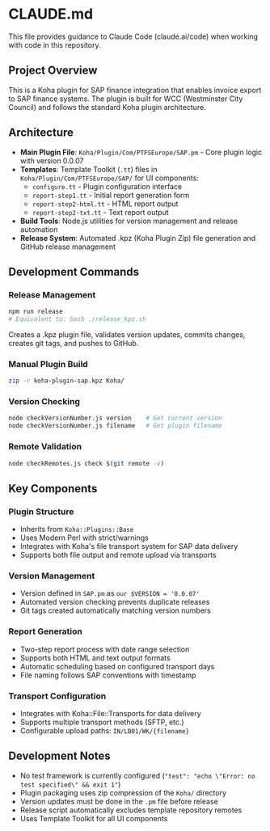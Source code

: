 # CLAUDE.md

This file provides guidance to Claude Code (claude.ai/code) when working with code in this repository.

## Project Overview

This is a Koha plugin for SAP finance integration that enables invoice export to SAP finance systems. The plugin is built for WCC (Westminster City Council) and follows the standard Koha plugin architecture.

## Architecture

- **Main Plugin File**: `Koha/Plugin/Com/PTFSEurope/SAP.pm` - Core plugin logic with version 0.0.07
- **Templates**: Template Toolkit (`.tt`) files in `Koha/Plugin/Com/PTFSEurope/SAP/` for UI components:
  - `configure.tt` - Plugin configuration interface
  - `report-step1.tt` - Initial report generation form
  - `report-step2-html.tt` - HTML report output
  - `report-step2-txt.tt` - Text report output
- **Build Tools**: Node.js utilities for version management and release automation
- **Release System**: Automated .kpz (Koha Plugin Zip) file generation and GitHub release management

## Development Commands

### Release Management
```bash
npm run release
# Equivalent to: bash ./release_kpz.sh
```
Creates a .kpz plugin file, validates version updates, commits changes, creates git tags, and pushes to GitHub.

### Manual Plugin Build
```bash
zip -r koha-plugin-sap.kpz Koha/
```

### Version Checking
```bash
node checkVersionNumber.js version    # Get current version
node checkVersionNumber.js filename   # Get plugin filename
```

### Remote Validation
```bash
node checkRemotes.js check $(git remote -v)
```

## Key Components

### Plugin Structure
- Inherits from `Koha::Plugins::Base`
- Uses Modern Perl with strict/warnings
- Integrates with Koha's file transport system for SAP data delivery
- Supports both file output and remote upload via transports

### Version Management
- Version defined in `SAP.pm` as `our $VERSION = '0.0.07'`
- Automated version checking prevents duplicate releases
- Git tags created automatically matching version numbers

### Report Generation
- Two-step report process with date range selection
- Supports both HTML and text output formats
- Automatic scheduling based on configured transport days
- File naming follows SAP conventions with timestamp

### Transport Configuration
- Integrates with Koha::File::Transports for data delivery
- Supports multiple transport methods (SFTP, etc.)
- Configurable upload paths: `IN/LB01/WK/{filename}`

## Development Notes

- No test framework is currently configured (`"test": "echo \"Error: no test specified\" && exit 1"`)
- Plugin packaging uses zip compression of the `Koha/` directory
- Version updates must be done in the `.pm` file before release
- Release script automatically excludes template repository remotes
- Uses Template Toolkit for all UI components